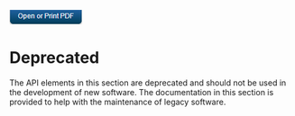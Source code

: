                         

[![](Resources/Images/pdf.png)](http://docs.voltmx.com/9_x_PDFs/iris/voltmx_ref_arch_ap_internali.pdf)


Deprecated
==========

The API elements in this section are deprecated and should not be used in the development of new software. The documentation in this section is provided to help with the maintenance of legacy software.
